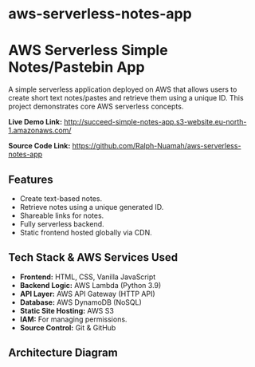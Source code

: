# aws-serverless-notes-app
# AWS Serverless Simple Notes/Pastebin App

A simple serverless application deployed on AWS that allows users to create short text notes/pastes and retrieve them using a unique ID. This project demonstrates core AWS serverless concepts.

**Live Demo Link:** http://succeed-simple-notes-app.s3-website.eu-north-1.amazonaws.com/


**Source Code Link:** https://github.com/Ralph-Nuamah/aws-serverless-notes-app

## Features

*   Create text-based notes.
*   Retrieve notes using a unique generated ID.
*   Shareable links for notes.
*   Fully serverless backend.
*   Static frontend hosted globally via CDN.

## Tech Stack & AWS Services Used

*   **Frontend:** HTML, CSS, Vanilla JavaScript
*   **Backend Logic:** AWS Lambda (Python 3.9)
*   **API Layer:** AWS API Gateway (HTTP API)
*   **Database:** AWS DynamoDB (NoSQL)
*   **Static Site Hosting:** AWS S3
*   **IAM:** For managing permissions.
*   **Source Control:** Git & GitHub

## Architecture Diagram

